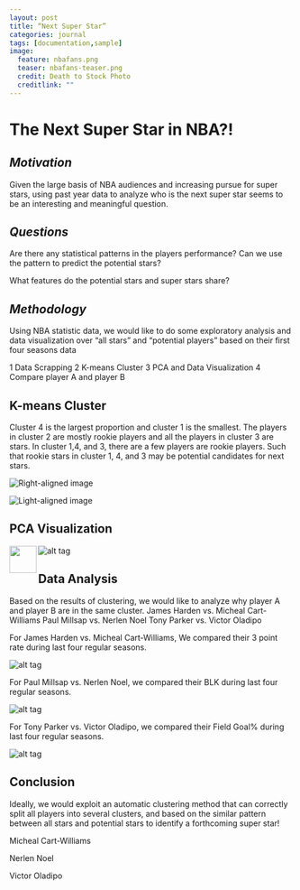 ```yaml
---
layout: post
title: “Next Super Star”
categories: journal
tags: [documentation,sample]
image:
  feature: nbafans.png
  teaser: nbafans-teaser.png
  credit: Death to Stock Photo
  creditlink: ""
---
```


# **The Next Super Star in NBA?!**

## _Motivation_

Given the large basis of NBA audiences and increasing pursue for super stars, using past year data to analyze who is the next super star seems to be an interesting and meaningful question.


## _Questions_

Are there any statistical patterns in the players performance? Can we use the pattern to predict the potential stars?
What features do the potential stars and super stars share?

## _Methodology_

Using NBA statistic data, we would like to do some exploratory analysis and data visualization over “all stars” and “potential players” based on their first four seasons data
1 Data Scrapping2 K-means Cluster3 PCA and Data Visualization4 Compare player A and player B


## K-means Cluster

Cluster 4 is the largest proportion and cluster 1 is the smallest. The players in cluster 2 are mostly rookie players and all the players in cluster 3 are stars. In cluster 1,4, and 3, there are a few players are rookie players. Such that rookie stars in cluster 1, 4, and 3 may be potential candidates for next stars.

![Right-aligned image](https://mengxinji.github.io/NBA_SuperStar/images/pieCL.png)

![Light-aligned image](https://mengxinji.github.io/NBA_SuperStar/images/stackCl.png)

## PCA Visualization


<a href="url"><img src="https://mengxinji.github.io/NBA_SuperStar/images/cluster_plot_r.png" align="left" height="48" width="48" ></a>

![alt tag](https://mengxinji.github.io/NBA_SuperStar/images/cluster_plot_r.png)


## Data Analysis

Based on the results of clustering, we would like to analyze why player A and player B are in the same cluster.James Harden vs. Micheal Cart-Williams Paul Millsap vs. Nerlen NoelTony Parker vs. Victor Oladipo

For James Harden vs. Micheal Cart-Williams, We compared their 3 point rate during last four regular seasons.

![alt tag](https://mengxinji.github.io/NBA_SuperStar/images/James_Michael.png)

For Paul Millsap vs. Nerlen Noel, we compared their BLK during last four regular seasons.

![alt tag](https://mengxinji.github.io/NBA_SuperStar/images/Millsap_Noel.png)

For Tony Parker vs. Victor Oladipo, we compared their Field Goal% during last four regular seasons.

![alt tag](https://mengxinji.github.io/NBA_SuperStar/images/Parker_Oladipo.png)


## Conclusion

Ideally, we would exploit an automatic clustering method that can correctly split all players into several clusters, and based on the similar pattern between all stars and potential stars to identify a forthcoming super star!
Micheal Cart-Williams 

Nerlen NoelVictor Oladipo




